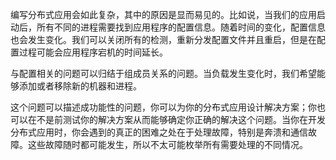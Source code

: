 编写分布式应用会如此复杂，其中的原因是显而易见的。比如说，当我们的应用启动后，所有不同的进程需要找到应用程序的配置信息。随着时间的变化，配置信息也会发生变化。我们可以关闭所有的检测，重新分发配置文件并且重启，但是在配置过程可能会应用程序宕机的时间延长。

与配置相关的问题可以归结于组成员关系的问题。当负载发生变化时，我们希望能够添加或者移除新的机器和进程。

这个问题可以描述成功能性的问题，你可以为你的分布式应用设计解决方案；你也可以在不是前测试你的解决方案从而能够确定你正确的解决这个问题。当你在开发分布式应用时，你会遇到的真正的困难之处在于处理故障，特别是奔溃和通信故障。这些故障随时都可能发生，所以不太可能枚举所有需要处理的不同情况。

